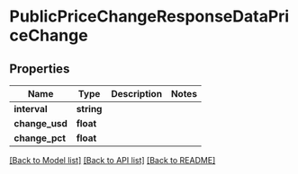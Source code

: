 # PublicPriceChangeResponseDataPriceChange

## Properties
Name | Type | Description | Notes
------------ | ------------- | ------------- | -------------
**interval** | **string** |  | 
**change_usd** | **float** |  | 
**change_pct** | **float** |  | 

[[Back to Model list]](../README.md#documentation-for-models) [[Back to API list]](../README.md#documentation-for-api-endpoints) [[Back to README]](../README.md)


